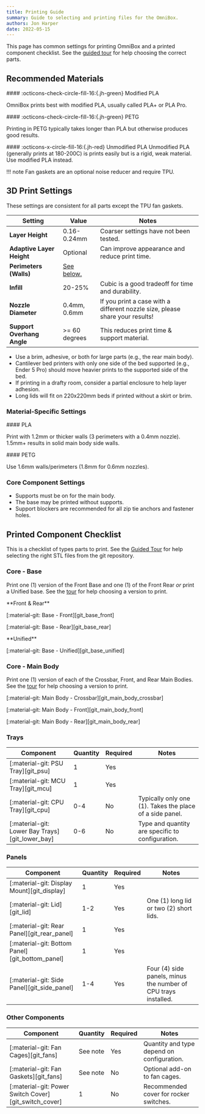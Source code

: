 ```yaml
---
title: Printing Guide
summary: Guide to selecting and printing files for the OmniBox.
authors: Jon Harper
date: 2022-05-15
---
```


This page has common settings for printing OmniBox and a printed component checklist. See the [guided tour][tour] for help choosing the correct parts.

## Recommended Materials

<div markdown class="jh-grid-container jh-grid-2">
<div markdown class="jh-grid-para">
#### :octicons-check-circle-fill-16:{.jh-green} Modified PLA

OmniBox prints best with modified PLA, usually called PLA+ or PLA Pro.
</div>
<div markdown class="jh-grid-para">
#### :octicons-check-circle-fill-16:{.jh-green} PETG

Printing in PETG typically takes longer than PLA but otherwise produces good results.
</div>
<div markdown class="jh-grid-para">
#### :octicons-x-circle-fill-16:{.jh-red} Unmodified PLA
Unmodified PLA (generally prints at 180-200C) is prints easily but is a rigid, weak material. Use modified PLA instead.
</div>
</div>
 
!!! note
    Fan gaskets are an optional noise reducer and require TPU.

## 3D Print Settings

These settings are consistent for all parts except the TPU fan gaskets.

| Setting                   | Value        | Notes |
|---------------------------|--------------|------|
| **Layer Height**          | 0.16-0.24mm  | Coarser settings have not been tested. |
| **Adaptive Layer Height** | Optional     | Can improve appearance and reduce print time.    |
| **Perimeters (Walls)**    | [See below.](#material-specific-settings)   |  |
| **Infill**                | 20-25%       | Cubic is a good tradeoff for time and durability. |
| **Nozzle Diameter**       | 0.4mm, 0.6mm | If you print a case with a different nozzle size, please share your results! |
| **Support Overhang Angle** | >= 60 degrees | This reduces print time & support material. |

- Use a brim, adhesive, or both for large parts (e.g., the rear main body).
- Cantilever bed printers with only one side of the bed supported (e.g., Ender 5 Pro) should move heavier prints to the supported side of the bed.
- If printing in a drafty room, consider a partial enclosure to help layer adhesion.
- Long lids will fit on 220x220mm beds if printed without a skirt or brim.

### Material-Specific Settings

<div markdown class="jh-grid-container jh-grid-2">
<div markdown class="jh-grid-para">
#### PLA

Print with 1.2mm or thicker walls (3 perimeters with a 0.4mm nozzle). 1.5mm+ results in solid main body side walls.

</div>
<div markdown class="jh-grid-para">
#### PETG

Use 1.6mm walls/perimeters (1.8mm for 0.6mm nozzles).
</div>
</div>

### Core Component Settings

- Supports must be on for the main body.
- The base may be printed without supports.
- Support blockers are recommended for all zip tie anchors and fastener holes.

## Printed Component Checklist

This is a checklist of types parts to print. See the [Guided Tour][tour] for help selecting the right STL files from the git repository.

### Core - Base

Print one (1) version of the Front Base and one (1) of the Front Rear *or* print a Unified base. See the [tour][tour] for help choosing a version to print.

<div markdown class="jh-grid-container jh-grid-2">
<div markdown class="jh-grid-para">
**Front & Rear**

[:material-git: Base - Front][git_base_front]

[:material-git: Base - Rear][git_base_rear]
</div>
<div markdown class="jh-grid-para">
**Unified**

[:material-git: Base - Unified][git_base_unified]
</div>
</div>

### Core - Main Body

Print one (1) version of each of the Crossbar, Front, and Rear Main Bodies. See the [tour][tour] for help choosing a version to print.

[:material-git: Main Body - Crossbar][git_main_body_crossbar]

[:material-git: Main Body - Front][git_main_body_front]

[:material-git: Main Body - Rear][git_main_body_rear]


### Trays

| Component                                       | Quantity | Required | Notes  |
|-------------------------------------------------|----------|----------|--------|
| [:material-git: PSU Tray][git_psu]              | 1        | Yes      |        |
| [:material-git: MCU Tray][git_mcu]              | 1        | Yes      |        |
| [:material-git: CPU Tray][git_cpu]              | 0-4      | No       | Typically only one (1). Takes the place of a side panel. |
| [:material-git: Lower Bay Trays][git_lower_bay] | 0-6      | No       | Type and quantity are specific to configuration. |

### Panels

| Component                                       | Quantity | Required | Notes  |
|-------------------------------------------------|----------|----------|--------|
| [:material-git: Display Mount][git_display]     | 1        | Yes      |       |
| [:material-git: Lid][git_lid]                   | 1-2      | Yes      | One (1) long lid or two (2) short lids. |
| [:material-git: Rear Panel][git_rear_panel]     | 1        | Yes      |       |
| [:material-git: Bottom Panel][git_bottom_panel] | 1        | Yes      |       |
| [:material-git: Side Panel][git_side_panel]     | 1-4      | Yes      | Four (4) side panels, minus the number of CPU trays installed. |

### Other Components

| Component                                       | Quantity | Required | Notes  |
|-------------------------------------------------|----------|----------|--------|
| [:material-git: Fan Cages][git_fans]            | See note | Yes      | Quantity and type depend on configuration. |
| [:material-git: Fan Gaskets][git_fans]          | See note | No       | Optional add-on to fan cages. |
| [:material-git: Power Switch Cover][git_switch_cover] | 1  | No       | Recommended cover for rocker switches. |

[tour]: tour.md "Visual Guided Tour"